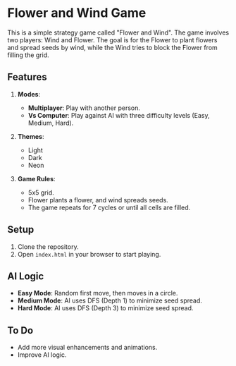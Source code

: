 # Flower and Wind Game

This is a simple strategy game called "Flower and Wind". The game involves two players: Wind and Flower. The goal is for the Flower to plant flowers and spread seeds by wind, while the Wind tries to block the Flower from filling the grid.

## Features

1. **Modes**:
   - **Multiplayer**: Play with another person.
   - **Vs Computer**: Play against AI with three difficulty levels (Easy, Medium, Hard).

2. **Themes**:
   - Light
   - Dark
   - Neon

3. **Game Rules**:
   - 5x5 grid.
   - Flower plants a flower, and wind spreads seeds.
   - The game repeats for 7 cycles or until all cells are filled.

## Setup

1. Clone the repository.
2. Open `index.html` in your browser to start playing.

## AI Logic

- **Easy Mode**: Random first move, then moves in a circle.
- **Medium Mode**: AI uses DFS (Depth 1) to minimize seed spread.
- **Hard Mode**: AI uses DFS (Depth 3) to minimize seed spread.

## To Do

- Add more visual enhancements and animations.
- Improve AI logic.
